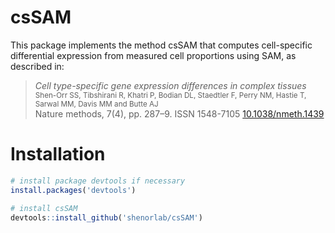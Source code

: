 # csSAM

This package implements the method csSAM that computes cell-specific differential expression from measured cell proportions using SAM, as described in:

> *Cell type-specific gene expression differences in complex tissues*</br>
> <small>Shen-Orr SS, Tibshirani R, Khatri P, Bodian DL, Staedtler F, Perry NM, Hastie T, Sarwal MM, Davis MM and Butte AJ<br /></small>
> Nature methods, 7(4), pp. 287–9. ISSN 1548-7105 [10.1038/nmeth.1439](http://www.ncbi.nlm.nih.gov/pubmed/20208531)

# Installation

```R
# install package devtools if necessary
install.packages('devtools')

# install csSAM
devtools::install_github('shenorlab/csSAM')
```
